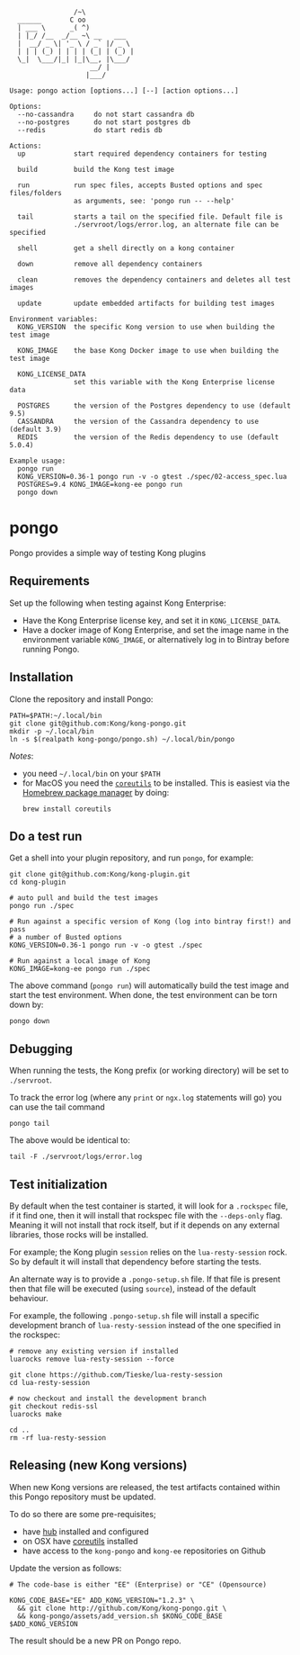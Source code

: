 ```
                /~\
  ______       C oo
  | ___ \      _( ^)
  | |_/ /__  _/__ ~\ __   ___
  |  __/ _ \| '_ \ / _` |/ _ \
  | | | (_) | | | | (_| | (_) |
  \_|  \___/|_| |_|\__, |\___/
                    __/ |
                   |___/

Usage: pongo action [options...] [--] [action options...]

Options:
  --no-cassandra     do not start cassandra db
  --no-postgres      do not start postgres db
  --redis            do start redis db

Actions:
  up            start required dependency containers for testing

  build         build the Kong test image

  run           run spec files, accepts Busted options and spec files/folders
                as arguments, see: 'pongo run -- --help'

  tail          starts a tail on the specified file. Default file is
                ./servroot/logs/error.log, an alternate file can be specified

  shell         get a shell directly on a kong container

  down          remove all dependency containers

  clean         removes the dependency containers and deletes all test images

  update        update embedded artifacts for building test images

Environment variables:
  KONG_VERSION  the specific Kong version to use when building the test image

  KONG_IMAGE    the base Kong Docker image to use when building the test image

  KONG_LICENSE_DATA
                set this variable with the Kong Enterprise license data

  POSTGRES      the version of the Postgres dependency to use (default 9.5)
  CASSANDRA     the version of the Cassandra dependency to use (default 3.9)
  REDIS         the version of the Redis dependency to use (default 5.0.4)

Example usage:
  pongo run
  KONG_VERSION=0.36-1 pongo run -v -o gtest ./spec/02-access_spec.lua
  POSTGRES=9.4 KONG_IMAGE=kong-ee pongo run
  pongo down
```

# pongo

Pongo provides a simple way of testing Kong plugins

## Requirements

Set up the following when testing against Kong Enterprise:

* Have the Kong Enterprise license key, and set it in `KONG_LICENSE_DATA`.
* Have a docker image of Kong Enterprise, and set the image name in the
  environment variable `KONG_IMAGE`, or alternatively log in to Bintray before
  running Pongo.

## Installation

Clone the repository and install Pongo:
```shell
PATH=$PATH:~/.local/bin
git clone git@github.com:Kong/kong-pongo.git
mkdir -p ~/.local/bin
ln -s $(realpath kong-pongo/pongo.sh) ~/.local/bin/pongo
```

_Notes_: 
* you need `~/.local/bin` on your `$PATH`
* for MacOS you need the [`coreutils`](https://www.gnu.org/software/coreutils/coreutils.html)
  to be installed. This is easiest via the [Homebrew package manager](https://brew.sh/) by doing:
  ```
  brew install coreutils
  ```

## Do a test run

Get a shell into your plugin repository, and run `pongo`, for example:

```shell
git clone git@github.com:Kong/kong-plugin.git
cd kong-plugin

# auto pull and build the test images
pongo run ./spec

# Run against a specific version of Kong (log into bintray first!) and pass
# a number of Busted options
KONG_VERSION=0.36-1 pongo run -v -o gtest ./spec

# Run against a local image of Kong
KONG_IMAGE=kong-ee pongo run ./spec
```

The above command (`pongo run`) will automatically build the test image and
start the test environment. When done, the test environment can be torn down by:

```shell
pongo down
```

## Debugging

When running the tests, the Kong prefix (or working directory) will be set to
`./servroot`.

To track the error log (where any `print` or `ngx.log` statements will go) you
can use the tail command

```shell
pongo tail
```

The above would be identical to:

```shell
tail -F ./servroot/logs/error.log
```

## Test initialization

By default when the test container is started, it will look for a `.rockspec`
file, if it find one, then it will install that rockspec file with the
`--deps-only` flag. Meaning it will not install that rock itself, but if it
depends on any external libraries, those rocks will be installed.

For example; the Kong plugin `session` relies on the `lua-resty-session` rock.
So by default it will install that dependency before starting the tests.

An alternate way is to provide a `.pongo-setup.sh` file. If that file is present
then that file will be executed (using `source`), instead of the default behaviour.

For example, the following `.pongo-setup.sh` file will install a specific
development branch of `lua-resty-session` instead of the one specified in
the rockspec:

```shell
# remove any existing version if installed
luarocks remove lua-resty-session --force

git clone https://github.com/Tieske/lua-resty-session
cd lua-resty-session

# now checkout and install the development branch
git checkout redis-ssl
luarocks make

cd ..
rm -rf lua-resty-session
```

## Releasing (new Kong versions)

When new Kong versions are released, the test artifacts contained within this
Pongo repository must be updated.

To do so there are some pre-requisites;

- have [hub](https://hub.github.com/) installed and configured
- on OSX have [coreutils](https://www.gnu.org/software/coreutils/coreutils.html) installed
- have access to the `kong-pongo` and `kong-ee` repositories on Github

Update the version as follows:

```shell
# The code-base is either "EE" (Enterprise) or "CE" (Opensource)

KONG_CODE_BASE="EE" ADD_KONG_VERSION="1.2.3" \
  && git clone http://github.com/Kong/kong-pongo.git \
  && kong-pongo/assets/add_version.sh $KONG_CODE_BASE $ADD_KONG_VERSION
```

The result should be a new PR on Pongo repo.
